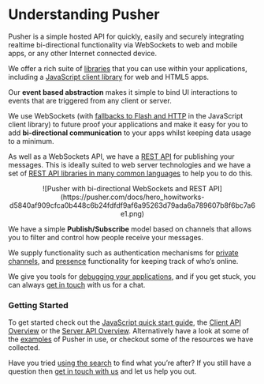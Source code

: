 # Understanding Pusher

Pusher is a simple hosted API for quickly, easily and securely integrating realtime bi-directional functionality via WebSockets to web and mobile apps, or any other Internet connected device.

We offer a rich suite of [libraries](https://pusher.com/docs/libraries) that you can use within your applications, including a [JavaScript client library](https://pusher.com/docs/client_api_guide/#lang=js) for web and HTML5 apps.

Our **event based abstraction** makes it simple to bind UI interactions to events that are triggered from any client or server.

We use WebSockets (with [fallbacks to Flash and HTTP](https://pusher.com/docs/fallbacks) in the JavaScript client library) to future proof your applications and make it easy for you to add **bi-directional communication** to your apps whilst keeping data usage to a minimum.

As well as a WebSockets API, we have a [REST API](https://pusher.com/docs/rest_api) for publishing your messages. This is ideally suited to web server technologies and we have a set of [REST API libraries in many common languages](https://pusher.com/docs/libraries#rest_libraries) to help you to do this.

<center>![Pusher with bi-directional WebSockets and REST API](https://pusher.com/docs/hero_howitworks-d5840af909cfca0b448c6b24fdfdf9af6a95263d79ada6a789607b8f6bc7a6e1.png)</center>

We have a simple **Publish/Subscribe** model based on channels that allows you to filter and control how people receive your messages.

We supply functionality such as authentication mechanisms for [private channels](https://pusher.com/docs/private_channels), and [presence](https://pusher.com/docs/presence) functionality for keeping track of who’s online.

We give you tools for [debugging your applications](https://pusher.com/docs/debugging), and if you get stuck, you can always [get in touch](https://pusher.com/about/contact) with us for a chat.

### Getting Started

To get started check out the [JavaScript quick start guide](https://pusher.com/docs/javascript_quick_start), the [Client API Overview](https://pusher.com/docs/client_api_guide) or the [Server API Overview](https://pusher.com/docs/server_api_guide). Alternatively have a look at some of the [examples](https://pusher.com/examples) of Pusher in use, or checkout some of the resources we have collected.

Have you tried [using the search](https://pusher.com/docs/search) to find what you’re after? If you still have a question then [get in touch with us](https://pusher.com/support) and let us help you out.
